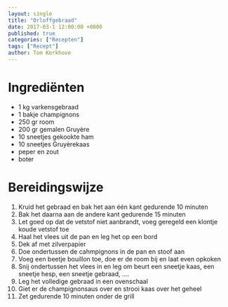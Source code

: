 ```yaml
---
layout: single
title: "Orloffgebraad"
date: 2017-03-1 12:00:00 +0000
published: true
categories: ["Recepten"]
tags: ["Recept"]
author: Tom Kerkhove
---
```


# Ingrediënten

- 1 kg varkensgebraad
- 1 bakje champignons
- 250 gr room
- 200 gr gemalen Gruyère
- 10 sneetjes gekookte ham
- 10 sneetjes Gruyèrekaas
- peper en zout
- boter

# Bereidingswijze

1. Kruid het gebraad en bak het aan één kant gedurende 10 minuten
2. Bak het daarna aan de andere kant gedurende 15 minuten
3. Let goed op dat de vetstof niet aanbrandt, voeg geregeld een klontje koude vetstof toe
4. Haal het vlees uit de pan en leg het op een bord
5. Dek af met zilverpapier
6. Doe ondertussen de cahmpignons in de pan en stoof aan
7. Voeg een beetje bouillon toe, doe er de room bij en laat even opkoken
8. Snij ondertussen het vlees in en leg om beurt een sneetje kaas, een sneetje hesp, een sneetje gebraad, ....
9. Leg het volledige gebraad in een ovenschaal
10. Giet er de champignonsaus over en strooi kaas over het geheel
11. Zet gedurende 10 minuten onder de grill
